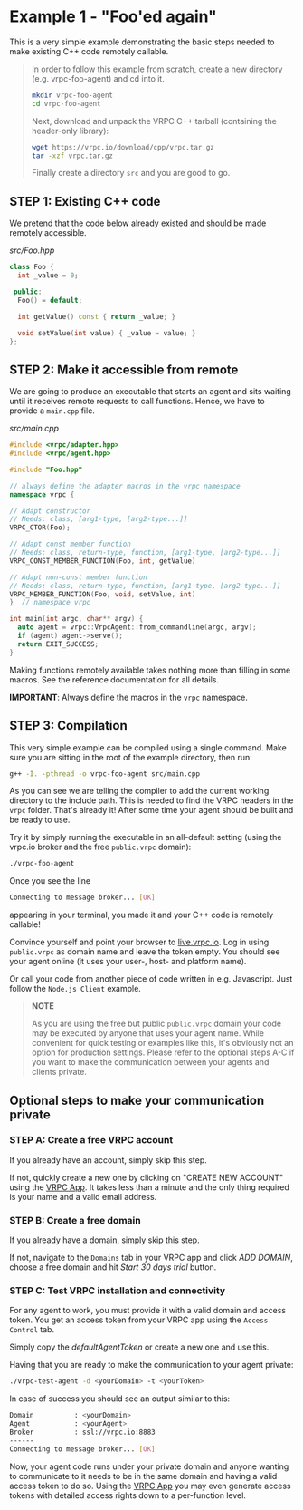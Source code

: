 # Example 1 - "Foo'ed again"

This is a very simple example demonstrating the basic steps needed to
make existing C++ code remotely callable.

> In order to follow this example from scratch, create a new directory (e.g.
> vrpc-foo-agent) and cd into it.
>
> ```bash
> mkdir vrpc-foo-agent
> cd vrpc-foo-agent
> ```
>
>Next, download and unpack the VRPC C++ tarball
> (containing the header-only library):
>
> ```bash
> wget https://vrpc.io/download/cpp/vrpc.tar.gz
> tar -xzf vrpc.tar.gz
> ```
>
> Finally create a directory `src` and you are good to go.

## STEP 1: Existing C++ code

We pretend that the code below already existed and should be made remotely
accessible.

*src/Foo.hpp*

```cpp
class Foo {
  int _value = 0;

 public:
  Foo() = default;

  int getValue() const { return _value; }

  void setValue(int value) { _value = value; }
};
```

## STEP 2: Make it accessible from remote

We are going to produce an executable that starts an agent and sits waiting
until it receives remote requests to call functions. Hence, we have to provide
a `main.cpp` file.

*src/main.cpp*

```cpp
#include <vrpc/adapter.hpp>
#include <vrpc/agent.hpp>

#include "Foo.hpp"

// always define the adapter macros in the vrpc namespace
namespace vrpc {

// Adapt constructor
// Needs: class, [arg1-type, [arg2-type...]]
VRPC_CTOR(Foo);

// Adapt const member function
// Needs: class, return-type, function, [arg1-type, [arg2-type...]]
VRPC_CONST_MEMBER_FUNCTION(Foo, int, getValue)

// Adapt non-const member function
// Needs: class, return-type, function, [arg1-type, [arg2-type...]]
VRPC_MEMBER_FUNCTION(Foo, void, setValue, int)
}  // namespace vrpc

int main(int argc, char** argv) {
  auto agent = vrpc::VrpcAgent::from_commandline(argc, argv);
  if (agent) agent->serve();
  return EXIT_SUCCESS;
}
```

Making functions remotely available takes nothing more than filling in some
macros. See the reference documentation for all details.

**IMPORTANT**: Always define the macros in the `vrpc` namespace.

## STEP 3: Compilation

This very simple example can be compiled using a single command. Make sure you
are sitting in the root of the example directory, then run:

```bash
g++ -I. -pthread -o vrpc-foo-agent src/main.cpp
```

As you can see we are telling the compiler to add the current working directory
to the include path. This is needed to find the VRPC headers in the `vrpc`
folder. That's already it! After some time your agent should be built and be
ready to use.


Try it by simply running the executable in an all-default setting (using the
vrpc.io broker and the free `public.vrpc` domain):

```bash
./vrpc-foo-agent
```

Once you see the line

```bash
Connecting to message broker... [OK]
```

appearing in your terminal, you made it and your C++ code is remotely callable!

Convince yourself and point your browser to
[live.vrpc.io](https://live.vrpc.io). Log in using `public.vrpc` as domain name
and leave the token empty. You should see your agent online (it uses your user-,
host- and platform name).

Or call your code from another piece of code written in e.g. Javascript. Just
follow the `Node.js Client` example.

> **NOTE**
>
> As you are using the free but public `public.vrpc` domain your code
> may be executed by anyone that uses your agent name.
> While convenient for quick testing or examples like this, it's obviously
> not an option for production settings. Please refer to the optional steps A-C
> if you want to make the communication between your agents and clients private.

## Optional steps to make your communication private

### STEP A: Create a free VRPC account

If you already have an account, simply skip this step.

If not, quickly create a new one by clicking on "CREATE NEW ACCOUNT" using the
[VRPC App](https://app.vrpc.io). It takes less than a minute and the only thing
required is your name and a valid email address.

### STEP B: Create a free domain

If you already have a domain, simply skip this step.

If not, navigate to the `Domains` tab in your VRPC app and click *ADD DOMAIN*,
choose a free domain and hit *Start 30 days trial* button.

### STEP C: Test VRPC installation and connectivity

For any agent to work, you must provide it with a valid domain and access
token. You get an access token from your VRPC app using the `Access Control` tab.

Simply copy the *defaultAgentToken* or create a new one and use this.

Having that you are ready to make the communication to your agent private:

```bash
./vrpc-test-agent -d <yourDomain> -t <yourToken>
```

In case of success you should see an output similar to this:

```bash
Domain          : <yourDomain>
Agent           : <yourAgent>
Broker          : ssl://vrpc.io:8883
------
Connecting to message broker... [OK]
```

Now, your agent code runs under your private domain and anyone wanting to
communicate to it needs to be in the same domain and having a valid access
token to do so. Using the [VRPC App](https://app.vrpc.io) you may even generate access tokens
with detailed access rights down to a per-function level.

